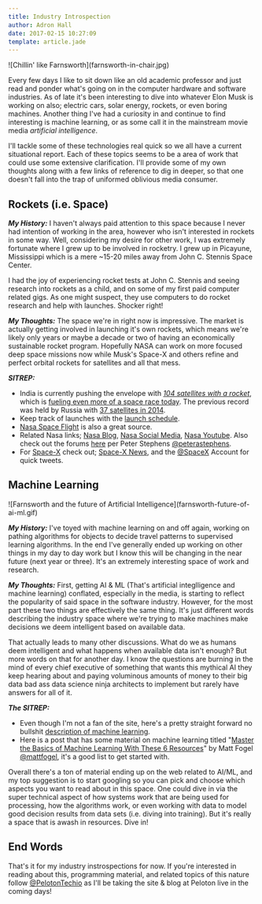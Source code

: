 ```yaml
---
title: Industry Introspection
author: Adron Hall
date: 2017-02-15 10:27:09
template: article.jade
---
```

<div class="image float-right">
    ![Chillin' like Farnsworth](farnsworth-in-chair.jpg)
</div>

Every few days I like to sit down like an old academic professor and just read and ponder what's going on in the computer hardware and software industries. As of late it's been interesting to dive into whatever Elon Musk is working on also; electric cars, solar energy, rockets, or even boring machines. Another thing I've had a curiosity in and continue to find interesting is machine learning, or as some call it in the mainstream movie media *artificial intelligence*.

<span class="more"></span>

I'll tackle some of these technologies real quick so we all have a current situational report. Each of these topics seems to be a area of work that could use some extensive clarification. I'll provide some of my own thoughts along with a few links of reference to dig in deeper, so that one doesn't fall into the trap of uniformed oblivious media consumer.

## Rockets (i.e. Space)

***My History:*** I haven't always paid attention to this space because I never had intention of working in the area, however who isn't interested in rockets in some way. Well, considering my desire for other work, I was extremely fortunate where I grew up to be involved in rocketry. I grew up in Picayune, Mississippi which is a mere ~15-20 miles away from John C. Stennis Space Center.

I had the joy of experiencing rocket tests at John C. Stennis and seeing research into rockets as a child, and on some of my first paid computer related gigs. As one might suspect, they use computers to do rocket research and help with launches. Shocker right!

***My Thoughts:*** The space we're in right now is impressive. The market is actually getting involved in launching it's own rockets, which means we're likely only years or maybe a decade or two of having an economically sustainable rocket program. Hopefully NASA can work on more focused deep space missions now while Musk's Space-X and others refine and perfect orbital rockets for satellites and all that mess.

***SITREP:***

* India is currently pushing the envelope with *[104 satellites with a rocket](https://www.nytimes.com/2017/02/15/world/asia/india-satellites-rocket.html)*, which is [fueling even more of a space race today](https://www.nytimes.com/2017/02/15/world/asia/india-satellites-rocket.html). The previous record was held by Russia with [37 satellites in 2014](https://www.nasaspaceflight.com/2014/06/russian-dnepr-rocket-record-launch-37-satellites/).
* Keep track of launches with the [launch schedule](http://spaceflightnow.com/launch-schedule/).
* [Nasa Space Flight](https://www.nasaspaceflight.com/) is also a great source.
* Related Nasa links; [Nasa Blog](https://blogs.nasa.gov/), [Nasa Social Media](https://www.nasa.gov/socialmedia), [Nasa Youtube](https://www.youtube.com/user/NASAtelevision). Also check out the forums [here](https://forum.nasaspaceflight.com/index.php?board=55.0) per Peter Stephens [@peterastephens](https://twitter.com/peterastephens).
* For [Space-X](http://www.spacex.com/) check out; [Space-X News](http://www.spacex.com/news), and the [@SpaceX](https://twitter.com/SpaceX) Account for quick tweets.

## Machine Learning

<div class="image float-right">
    ![Farnsworth and the future of Artificial Intelligence](farnsworth-future-of-ai-ml.gif)
</div>

***My History:*** I've toyed with machine learning on and off again, working on pathing algorithms for objects to decide travel patterns to supervised learning algorithms. In the end I've generally ended up working on other things in my day to day work but I know this will be changing in the near future (next year or three). It's an extremely interesting space of work and research.

***My Thoughts:*** First, getting AI & ML (That's artificial integlligence and machine learning) conflated, especially in the media, is starting to reflect the popularity of said space in the software industry. However, for the most part these two things are effectively the same thing. It's just different words describing the industry space where we're trying to make machines make decisions we deem intelligent based on available data.

That actually leads to many other discussions. What do we as humans deem intelligent and what happens when available data isn't enough? But more words on that for another day. I know the questions are burning in the mind of every chief executive of something that wants this mythical AI they keep hearing about and paying voluminous amounts of money to their big data bad ass data science ninja architects to implement but rarely have answers for all of it.

***The SITREP:***

* Even though I'm not a fan of the site, here's a pretty straight forward no bullshit [description of machine learning](https://elitedatascience.com/learn-machine-learning#what).
* Here is a post that has some material on machine learning titled "[Master the Basics of Machine Learning With These 6 Resources](https://medium.com/@mattfogel/master-the-basics-of-machine-learning-with-these-6-resources-63fea5a21c1c#.35nmxgrw4)" by Matt Fogel [@mattfogel](https://twitter.com/mattfogel), it's a good list to get started with.

Overall there's a ton of material ending up on the web related to AI/ML, and my top suggestion is to start googling so you can pick and choose which aspects you want to read about in this space. One could dive in via the super technical aspect of how systems work that are being used for processing, how the algorithms work, or even working with data to model good decision results from data sets (i.e. diving into training). But it's really a space that is awash in resources. Dive in!

## End Words
 
That's it for my industry instrospections for now. If you're interested in reading about this, programming material, and related topics of this nature follow [@PelotonTechio](https://twitter.com/PelotonTechio) as I'll be taking the site & blog at Peloton live in the coming days!